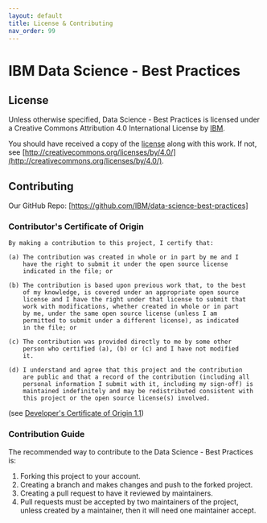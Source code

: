 ```yaml
---
layout: default
title: License & Contributing
nav_order: 99
---
```

# IBM Data Science - Best Practices

## License

Unless otherwise specified, Data Science - Best Practices is licensed under a Creative Commons Attribution 4.0 International License by [IBM](https://www.ibm.com).

You should have received a copy of the [license](./LICENSE.txt) along with this work. If not, see [http://creativecommons.org/licenses/by/4.0/](http://creativecommons.org/licenses/by/4.0/).

## Contributing

Our GitHub Repo: [https://github.com/IBM/data-science-best-practices]

### Contributor's Certificate of Origin

```plaintext
By making a contribution to this project, I certify that:

(a) The contribution was created in whole or in part by me and I
    have the right to submit it under the open source license
    indicated in the file; or

(b) The contribution is based upon previous work that, to the best
    of my knowledge, is covered under an appropriate open source
    license and I have the right under that license to submit that
    work with modifications, whether created in whole or in part
    by me, under the same open source license (unless I am
    permitted to submit under a different license), as indicated
    in the file; or

(c) The contribution was provided directly to me by some other
    person who certified (a), (b) or (c) and I have not modified
    it.

(d) I understand and agree that this project and the contribution
    are public and that a record of the contribution (including all
    personal information I submit with it, including my sign-off) is
    maintained indefinitely and may be redistributed consistent with
    this project or the open source license(s) involved.
```

(see [Developer's Certificate of Origin 1.1](https://elinux.org/Developer_Certificate_Of_Origin))

### Contribution Guide

The recommended way to contribute to the Data Science - Best Practices is:

1. Forking this project to your account.
2. Creating a branch and makes changes and push to the forked project.
3. Creating a pull request to have it reviewed by maintainers.
4. Pull requests must be accepted by two maintainers of the project, unless created by a maintainer, then it will need one maintainer accept.
